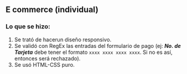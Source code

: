 ## E commerce (individual)

### Lo que se hizo:

1. Se trató de hacerun diseño responsivo.
2. Se validó con RegEx las entradas del formulario de pago (ej: **_No. de Tarjeta_** debe tener el formato `xxxx xxxx xxxx xxxx`. Si no es así, entonces será rechazado).
3. Se usó HTML-CSS puro.
